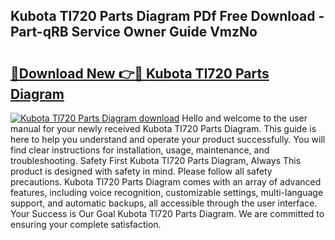 ## Kubota Tl720 Parts Diagram PDf Free Download - Part-qRB Service Owner Guide VmzNo

# <h2><a href="http://dfms3bg.blite.top/?on=Kubota+Tl720+Parts+Diagram">🔗Download New 👉🔴 Kubota Tl720 Parts Diagram</a></h2>

[![Kubota Tl720 Parts Diagram download](https://i.imgur.com/lujVjoI.png)](http://dfms3bg.blite.top/?on=Kubota+Tl720+Parts+Diagram)
Hello and welcome to the user manual for your newly received Kubota Tl720 Parts Diagram. This guide is here to help you understand and operate your product successfully. You will find clear instructions for installation, usage, maintenance, and troubleshooting. Safety First Kubota Tl720 Parts Diagram, Always This product is designed with safety in mind. Please follow all safety precautions. Kubota Tl720 Parts Diagram comes with an array of advanced features, including voice recognition, customizable settings, multi-language support, and automatic backups, all accessible through the user interface. Your Success is Our Goal Kubota Tl720 Parts Diagram. We are committed to ensuring your complete satisfaction.
